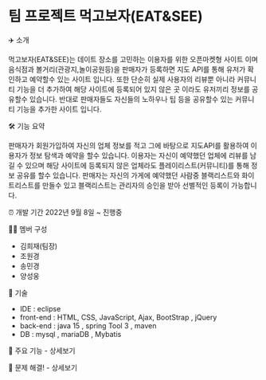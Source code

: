 # 팀 프로젝트 먹고보자(EAT&SEE)

✈️ 소개

먹고보자(EAT&SEE)는 데이트 장소를 고민하는 이용자를 위한 오픈마켓형 사이트 이며 음식점과 볼거리(관광지,놀이공원등)을 판매자가 등록하면 지도 API를 통해 유저가 확인하고 예약할수 있는 사이트 입니다. 또한 단순히 실제 사용자의 리뷰뿐 아니라 커뮤니티 기능을 더 추가하여 해당 사이트에 등록되어 있지 않은 곳 이라도 유저끼리 정보를 공유할수 있습니다. 반대로 판매자들도 자신들의 노하우나 팁 등을 공유할수 있는 커뮤니티 기능을 추가한 사이트 입니다.


🛠 기능 요약

판매자가 회원가입하여 자신의 업체 정보를 적고 그에 바탕으로 지도API를 활용하여 이용자가 정보 탐색과 예약을 할수 있습니다.
이용자는 자신이 예약했던 업체에 리뷰를 남길 수 있으며 해당 사이트에 등록되지 않은 업체라도 플레이리스트(커뮤니티)를 통해 정보 공유를 할수 있습니다.
판매자는 자신의 가게에 예약했던 사람중 블랙리스트와 화이트리스트를 만들수 있고 블랙리스트는 관리자의 승인을 받아 선별적인 등록이 가능합니다.



⏰ 개발 기간
2022년 9월 8일 ~ 진행중



👩‍💻 멤버 구성
 - 김희재(팀장)
 - 조원경
 - 송민경
 - 양성웅


📌 기술
 - IDE : eclipse
 - front-end : HTML, CSS, JavaScript, Ajax, BootStrap , jQuery
 - back-end : java 15 , spring Tool 3 , maven
 - DB : mysql , mariaDB , Mybatis

📌 주요 기능 - 상세보기


📌 문제 해결! - 상세보기
